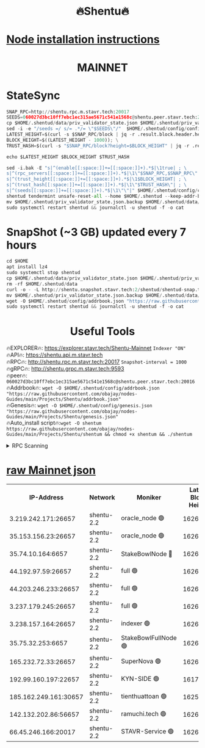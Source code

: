 <h1 align="center"> 🔥Shentu🔥</h1>

[Node installation instructions](https://github.com/obajay/nodes-Guides/tree/main/Projects/Shentu)
=
<h1 align="center"> MAINNET</h1>

# StateSync
```python
SNAP_RPC=http://shentu.rpc.m.stavr.tech:20017
SEEDS=060027d3bc10ff7ebc1ec315ae5671c541e1568c@shentu.peer.stavr.tech:20016
cp $HOME/.shentud/data/priv_validator_state.json $HOME/.shentud/priv_validator_state.json.backup
sed -i -e "/seeds =/ s/= .*/= \"$SEEDS\"/"  $HOME/.shentud/config/config.toml
LATEST_HEIGHT=$(curl -s $SNAP_RPC/block | jq -r .result.block.header.height); \
BLOCK_HEIGHT=$((LATEST_HEIGHT - 1000)); \
TRUST_HASH=$(curl -s "$SNAP_RPC/block?height=$BLOCK_HEIGHT" | jq -r .result.block_id.hash)

echo $LATEST_HEIGHT $BLOCK_HEIGHT $TRUST_HASH

sed -i.bak -E "s|^(enable[[:space:]]+=[[:space:]]+).*$|\1true| ; \
s|^(rpc_servers[[:space:]]+=[[:space:]]+).*$|\1\"$SNAP_RPC,$SNAP_RPC\"| ; \
s|^(trust_height[[:space:]]+=[[:space:]]+).*$|\1$BLOCK_HEIGHT| ; \
s|^(trust_hash[[:space:]]+=[[:space:]]+).*$|\1\"$TRUST_HASH\"| ; \
s|^(seeds[[:space:]]+=[[:space:]]+).*$|\1\"\"|" $HOME/.shentud/config/config.toml
shentud tendermint unsafe-reset-all --home $HOME/.shentud --keep-addr-book
mv $HOME/.shentud/priv_validator_state.json.backup $HOME/.shentud/data/priv_validator_state.json
sudo systemctl restart shentud && journalctl -u shentud -f -o cat
```
# SnapShot (~3 GB) updated every 7 hours
```python
cd $HOME
apt install lz4
sudo systemctl stop shentud
cp $HOME/.shentud/data/priv_validator_state.json $HOME/.shentud/priv_validator_state.json.backup
rm -rf $HOME/.shentud/data
curl -o - -L http://shentu.snapshot.stavr.tech:2/shentud/shentud-snap.tar.lz4 | lz4 -c -d - | tar -x -C $HOME/.shentud --strip-components 2
mv $HOME/.shentud/priv_validator_state.json.backup $HOME/.shentud/data/priv_validator_state.json
wget -O $HOME/.shentud/config/addrbook.json "https://raw.githubusercontent.com/obajay/nodes-Guides/main/Projects/Shentu/addrbook.json"
sudo systemctl restart shentud && journalctl -u shentud -f -o cat
```

 <h1 align="center"> Useful Tools</h1>

🔥EXPLORER🔥:     https://explorer.stavr.tech/Shentu-Mainnet        `Indexer "ON"` \
🔥API🔥:          https://shentu.api.m.stavr.tech \
🔥RPC🔥:          http://shentu.rpc.m.stavr.tech:20017              `Snapshot-interval = 1000` \
🔥gRPC🔥:         http://shentu.grpc.m.stavr.tech:9593 \
🔥peer🔥:         `060027d3bc10ff7ebc1ec315ae5671c541e1568c@shentu.peer.stavr.tech:20016` \
🔥Addrbook🔥:  `wget -O $HOME/.shentud/config/addrbook.json "https://raw.githubusercontent.com/obajay/nodes-Guides/main/Projects/Shentu/addrbook.json"` \
🔥Genesis🔥:  `wget -O $HOME/.shentud/config/genesis.json "https://raw.githubusercontent.com/obajay/nodes-Guides/main/Projects/Shentu/genesis.json"` \
🔥Auto_install script🔥:`wget -O shentum https://raw.githubusercontent.com/obajay/nodes-Guides/main/Projects/Shentu/shentum && chmod +x shentum && ./shentum`

<details>
<summary>RPC Scanning</summary>

<h2 align="center"> We scan nodes in real time every 4 hours. And we provide the final result of RPC endpoints.
We cannot influence the operation of these nodes in any way. </h2>


```python
If Voting Power is higher than 0 --> then the Node is a validator of the network and may be subject to attack and be a potential threat to the chain.
```
```python
We marked such validators with a red symbol
```

</details>

[raw Mainnet json](https://rpc-check.shentum.stavr.tech/shentum/rpc-shentum-result.json)
=


<table><tr><th>IP-Address</th><th>Network</th><th>Moniker</th><th>Latest Block Height</th><th>Earliest Block Height</th><th>Catching Up</th><th>Tx Index</th><th>Voting Power</th><th>Scan Time</th></tr><tr><td>3.219.242.171:26657</td><td>shentu-2.2</td><td>oracle_node 🟢</td><td>16264921</td><td>7515201</td><td>False</td><td>on</td><td>0</td><td>2023-12-11T00:50:07.610636503UTC</td></tr><tr><td>35.153.156.23:26657</td><td>shentu-2.2</td><td>oracle_node 🟢</td><td>16264929</td><td>7515201</td><td>False</td><td>on</td><td>0</td><td>2023-12-11T00:50:56.257232190UTC</td></tr><tr><td>35.74.10.164:6657</td><td>shentu-2.2</td><td>StakeBowlNode 🔴</td><td>16264922</td><td>8308501</td><td>False</td><td>on</td><td>50178</td><td>2023-12-11T00:50:13.580532242UTC</td></tr><tr><td>44.192.97.59:26657</td><td>shentu-2.2</td><td>full 🟢</td><td>16264922</td><td>9786901</td><td>False</td><td>on</td><td>0</td><td>2023-12-11T00:50:12.363084891UTC</td></tr><tr><td>44.203.246.233:26657</td><td>shentu-2.2</td><td>full 🟢</td><td>16264923</td><td>9786901</td><td>False</td><td>on</td><td>0</td><td>2023-12-11T00:50:22.391711455UTC</td></tr><tr><td>3.237.179.245:26657</td><td>shentu-2.2</td><td>full 🟢</td><td>16264925</td><td>9786901</td><td>False</td><td>on</td><td>0</td><td>2023-12-11T00:50:31.281894121UTC</td></tr><tr><td>3.238.157.164:26657</td><td>shentu-2.2</td><td>indexer 🟢</td><td>16264927</td><td>9786901</td><td>False</td><td>on</td><td>0</td><td>2023-12-11T00:50:42.697517783UTC</td></tr><tr><td>35.75.32.253:6657</td><td>shentu-2.2</td><td>StakeBowlFullNode 🟢</td><td>16264930</td><td>10470762</td><td>False</td><td>on</td><td>0</td><td>2023-12-11T00:51:03.969830871UTC</td></tr><tr><td>165.232.72.33:26657</td><td>shentu-2.2</td><td>SuperNova 🟢</td><td>16264930</td><td>15936001</td><td>False</td><td>on</td><td>0</td><td>2023-12-11T00:51:02.725730307UTC</td></tr><tr><td>192.99.160.197:22657</td><td>shentu-2.2</td><td>KYN-SIDE 🟢</td><td>16175632</td><td>16083091</td><td>False</td><td>on</td><td>0</td><td>2023-12-11T00:51:46.900700410UTC</td></tr><tr><td>185.162.249.161:30657</td><td>shentu-2.2</td><td>tienthuattoan 🟢</td><td>16251110</td><td>16084527</td><td>False</td><td>on</td><td>0</td><td>2023-12-11T00:50:49.397203085UTC</td></tr><tr><td>142.132.202.86:56657</td><td>shentu-2.2</td><td>ramuchi.tech 🟢</td><td>16264937</td><td>16196001</td><td>False</td><td>on</td><td>0</td><td>2023-12-11T00:51:41.503956997UTC</td></tr><tr><td>66.45.246.166:20017</td><td>shentu-2.2</td><td>STAVR-Service 🟢</td><td>16264937</td><td>16263001</td><td>False</td><td>on</td><td>0</td><td>2023-12-11T00:51:44.144252097UTC</td></tr></table>
